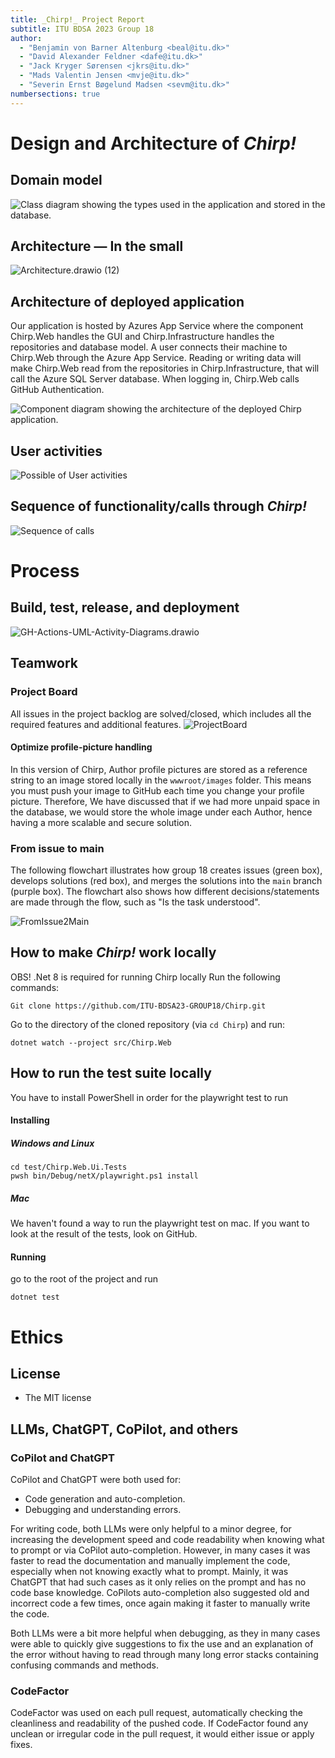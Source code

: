 ```yaml
---
title: _Chirp!_ Project Report
subtitle: ITU BDSA 2023 Group 18
author:
  - "Benjamin von Barner Altenburg <beal@itu.dk>"
  - "David Alexander Feldner <dafe@itu.dk>"
  - "Jack Kryger Sørensen <jkrs@itu.dk>"
  - "Mads Valentin Jensen <mvje@itu.dk>"
  - "Severin Ernst Bøgelund Madsen <sevm@itu.dk>"
numbersections: true
---
```


# Design and Architecture of _Chirp!_

## Domain model

![Class diagram showing the types used in the application and stored in the database.](https://hackmd.io/_uploads/ryOdgqTIT.png)

## Architecture — In the small
![Architecture.drawio (12)](https://hackmd.io/_uploads/HkMmf6aIp.png)



## Architecture of deployed application

Our application is hosted by Azures App Service where the component Chirp.Web handles the GUI and Chirp.Infrastructure handles the repositories and database model.
A user connects their machine to Chirp.Web through the Azure App Service. Reading or writing data will make Chirp.Web read from the repositories in Chirp.Infrastructure, that will call the Azure SQL Server database. When logging in, Chirp.Web calls GitHub Authentication.

![Component diagram showing the architecture of the deployed Chirp application.](https://hackmd.io/_uploads/HJeeXcTUp.png)

## User activities
![Possible of User activities](https://hackmd.io/_uploads/HyrLkj6Lp.png)

## Sequence of functionality/calls through _Chirp!_
![Sequence of calls](https://hackmd.io/_uploads/HJmGbqaIp.png)

# Process

## Build, test, release, and deployment
![GH-Actions-UML-Activity-Diagrams.drawio](https://hackmd.io/_uploads/Hkji4ca86.png)

## Teamwork

### Project Board
All issues in the project backlog are solved/closed, which includes all the required features and additional features.
![ProjectBoard](https://hackmd.io/_uploads/BJmexpaI6.png)

#### Optimize profile-picture handling
In this version of Chirp, Author profile pictures are stored as a reference string to an image stored locally in the `wwwroot/images` folder. This means you must push your image to GitHub each time you change your profile picture. Therefore, We have discussed that if we had more unpaid space in the database, we would store the whole image under each Author, hence having a more scalable and secure solution.

### From issue to main
The following flowchart illustrates how group 18 creates issues (green box), develops solutions (red box), and merges the solutions into the `main` branch (purple box). The flowchart also shows how different decisions/statements are made through the flow, such as "Is the task understood".

![FromIssue2Main](https://hackmd.io/_uploads/rJTvtaT8a.jpg)

## How to make _Chirp!_ work locally
OBS! .Net 8 is required for running Chirp locally
Run the following commands:

```
Git clone https://github.com/ITU-BDSA23-GROUP18/Chirp.git
```

Go to the directory of the cloned repository (via `cd Chirp`) and run:

```
dotnet watch --project src/Chirp.Web
```

## How to run the test suite locally

You have to install PowerShell in order for the playwright test to run

#### Installing

##### Windows and Linux

```
cd test/Chirp.Web.Ui.Tests
pwsh bin/Debug/netX/playwright.ps1 install
```

##### Mac
We haven't found a way to run the playwright test on mac. If you want to look at the result of the tests, look on GitHub.

#### Running
go to the root of the project and run

```
dotnet test
```

# Ethics

## License

- The MIT license

## LLMs, ChatGPT, CoPilot, and others

### CoPilot and ChatGPT

CoPilot and ChatGPT were both used for:

- Code generation and auto-completion.
- Debugging and understanding errors.

For writing code, both LLMs were only helpful to a minor degree, for increasing the development speed and code readability when knowing what to prompt or via CoPilot auto-completion. However, in many cases it was faster to read the documentation and manually implement the code, especially when not knowing exactly what to prompt. Mainly, it was ChatGPT that had such cases as it only relies on the prompt and has no code base knowledge. CoPilots auto-completion also suggested old and incorrect code a few times, once again making it faster to manually write the code.

Both LLMs were a bit more helpful when debugging, as they in many cases were able to quickly give suggestions to fix the use and an explanation of the error without having to read through many long error stacks containing confusing commands and methods.

### CodeFactor

CodeFactor was used on each pull request, automatically checking the cleanliness and readability of the pushed code. If CodeFactor found any unclean or irregular code in the pull request, it would either issue or apply fixes.
